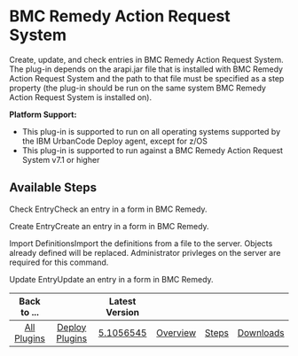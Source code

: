 
BMC Remedy Action Request System
================================

Create, update, and check entries in BMC Remedy Action Request System. The plug-in depends on the arapi.jar file that is installed with BMC Remedy Action Request System and the path to that file must be specified as a step property (the plug-in should be run on the same system BMC Remedy Action Request System is installed on).

**Platform Support:**

* This plug-in is supported to run on all operating systems supported by the IBM UrbanCode Deploy agent, except for z/OS
* This plug-in is supported to run against a BMC Remedy Action Request System v7.1 or higher


Available Steps
---------------

Check EntryCheck an entry in a form in BMC Remedy.

Create EntryCreate an entry in a form in BMC Remedy.

Import DefinitionsImport the definitions from a file to the server. Objects already defined will be replaced. Administrator privleges on the server are required for this command.

Update EntryUpdate an entry in a form in BMC Remedy.



|Back to ...||Latest Version||||
| :---: | :---: | :---: | :---: | :---: | :---: |
|[All Plugins](../../index.md)|[Deploy Plugins](../README.md)|[5.1056545](https://raw.githubusercontent.com/UrbanCode/IBM-UCD-PLUGINS/main/files/Remedy/Remedy-5.1056545.zip)|[Overview](overview.md)|[Steps](steps.md)|[Downloads](downloads.md)|

